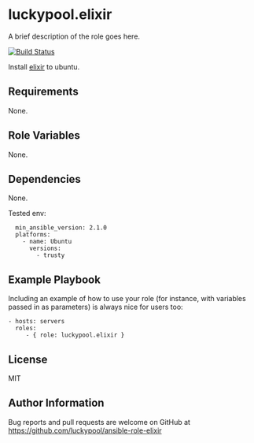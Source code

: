 luckypool.elixir
================

A brief description of the role goes here.

[![Build Status](https://travis-ci.org/luckypool/ansible-role-elixir.svg?branch=master)](https://travis-ci.org/luckypool/ansible-role-elixir)

Install [elixir](http://elixir-lang.org/install.html#unix-and-unix-like) to ubuntu.

Requirements
------------

None.

Role Variables
--------------

None.

Dependencies
------------

None.

Tested env:

```
  min_ansible_version: 2.1.0
  platforms:
    - name: Ubuntu
      versions:
        - trusty
```

Example Playbook
----------------

Including an example of how to use your role (for instance, with variables passed in as parameters) is always nice for users too:

    - hosts: servers
      roles:
         - { role: luckypool.elixir }

License
-------

MIT

Author Information
------------------

Bug reports and pull requests are welcome on GitHub at https://github.com/luckypool/ansible-role-elixir
